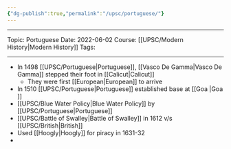 ```yaml
---
{"dg-publish":true,"permalink":"/upsc/portuguese/"}
---
```


----

Topic: Portuguese
Date: 2022-06-02
Course: [[UPSC/Modern History\|Modern History]]
Tags:

----


- In 1498 [[UPSC/Portuguese\|Portuguese]], [[Vasco De Gamma\|Vasco De Gamma]] stepped their foot in [[Calicut\|Calicut]]
	- They were first [[European\|European]] to arrive
- In 1510 [[UPSC/Portuguese\|Portuguese]] established base at [[Goa \|Goa ]]
- [[UPSC/Blue Water Policy\|Blue Water Policy]] by [[UPSC/Portuguese\|Portuguese]]
- [[UPSC/Battle of Swalley\|Battle of Swalley]] in 1612 v/s [[UPSC/British\|British]]
- Used [[Hoogly\|Hoogly]] for piracy in 1631-32
-
